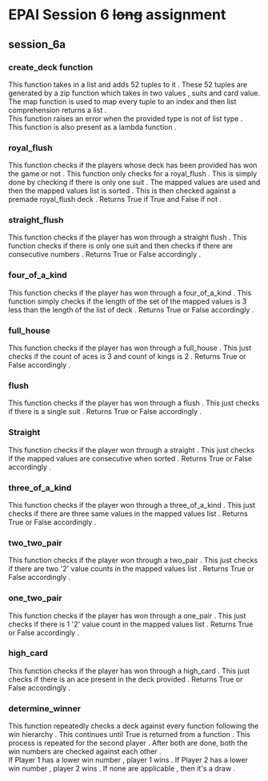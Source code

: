 # EPAI Session 6 ~~long~~ assignment
## session_6a

### create_deck function
This function takes in a list and adds 52 tuples to it . These 52 tuples are generated by a zip function which takes in two values , suits and card value.
The map function is used to map every tuple to an index and then list comprehension returns a list . <br>
This function raises an error when the provided type is not of list type . <br>
This function is also present as a lambda function .

### royal_flush
This function checks if the players whose deck has been provided has won the game or not .
This function only checks for a royal_flush . This is simply done by checking if there is only one suit .
The mapped values are used and then the mapped values list is sorted . This is then checked against a premade royal_flush deck .
Returns True if True and False if not .

### straight_flush
This function checks if the player has won through a straight flush .
This function checks if there is only one suit and then checks if there are consecutive numbers .
Returns True or False accordingly .

### four_of_a_kind
This function checks if the player has won through a four_of_a_kind .
This function simply checks if the length of the set of the mapped values is 3 less than the length of the list of deck . 
Returns True or False accordingly .

### full_house
This function checks if the player has won through a full_house . 
This just checks if the count of aces is 3 and count of kings is 2 .
Returns True or False accordingly .

### flush
This function checks if the player has won through a flush .
This just checks if there is a single suit .
Returns True or False accordingly .

### Straight
This function checks if the player won through a straight . 
This just checks if the mapped values are consecutive when sorted . 
Returns True or False accordingly . 

### three_of_a_kind
This function checks if the player won through a three_of_a_kind . 
This just checks if there are three same values in the mapped values list . 
Returns True or False accordingly . 

### two_two_pair
This function checks if the player won through a two_pair . 
This just checks if there are two '2' value counts in the mapped values list . 
Returns True or False accordingly . 

### one_two_pair
This function checks if the player has won through a one_pair .
This just checks if there is 1 '2' value count in the mapped values list . 
Returns True or False accordingly . 

### high_card
This function checks if the player has won through a high_card .
This just checks if there is an ace present in the deck provided .
Returns True or False accordingly .

### determine_winner
This function repeatedly checks a deck against every function following the win hierarchy .
This continues until True is returned from a function .
This process is repeated for the second player .
After both are done, both the win numbers are checked against each other . <br>
If Player 1 has a lower win number , player 1 wins .
If Player 2 has a lower win number , player 2 wins .
If none are applicable , then it's a draw . 